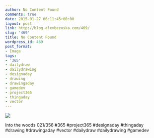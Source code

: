 ```yaml
---
author: No Content Found
comments: true
date: 2015-01-27 06:11:45+00:00
layout: post
link: http://blog.alexbezuska.com/469/
slug: '469'
title: No Content Found
wordpress_id: 469
post_format:
- Image
tags:
- '365'
- dailydraw
- dailydrawing
- designaday
- drawing
- drawingaday
- gamedev
- project365
- thingaday
- vector
---
```


![](/images/2015/01/tumblr_nitnvlV7xj1u11b0ro1_1280.jpg)

Into the woods 021/356 #365 #project365 #designaday #thingaday #drawing #drawingaday #vector #dailydraw #dailydrawing #gamedev
